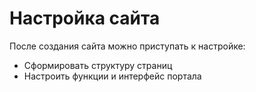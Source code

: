 # Настройка сайта

После создания сайта можно приступать к настройке:  

- Сформировать структуру страниц
- Настроить функции и интерфейс портала
